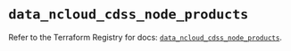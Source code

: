 # `data_ncloud_cdss_node_products`

Refer to the Terraform Registry for docs: [`data_ncloud_cdss_node_products`](https://registry.terraform.io/providers/navercloudplatform/ncloud/4.0.4/docs/data-sources/cdss_node_products).

